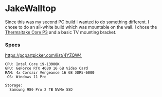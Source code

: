 # JakeWalltop

Since this was my second PC build I wanted to do something different. I chose to do an all-white build which was mountable on the wall. I chose the [Thermaltake Core P3](https://pcpartpicker.com/product/r6DzK8/thermaltake-core-p3-snow-edition-atx-mid-tower-case-ca-1g4-00m6wn-05) and a basic TV mounting bracket. 
### Specs
https://pcpartpicker.com/list/4YZQW4

```
CPU: Intel Core i9-13900K
GPU: GeForce RTX 4080 16 GB Video Card
RAM: 4x Corsair Vengeance 16 GB DDR5-6000
 OS: Windows 11 Pro

Storage: 
  Samsung 980 Pro 2 TB NVMe SSD
```